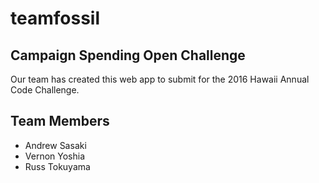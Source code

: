 # teamfossil

## Campaign Spending Open Challenge

Our team has created this web app to submit for the 2016 Hawaii Annual Code
Challenge.

## Team Members

* Andrew Sasaki
* Vernon Yoshia
* Russ Tokuyama

